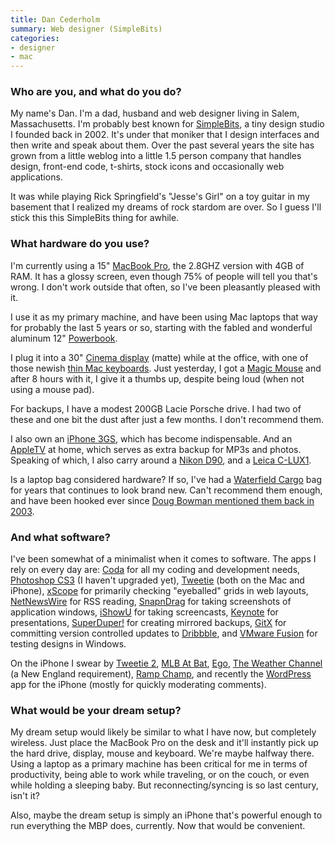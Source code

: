 ```yaml
---
title: Dan Cederholm
summary: Web designer (SimpleBits)
categories:
- designer
- mac
---
```


### Who are you, and what do you do?

My name's Dan. I'm a dad, husband and web designer living in Salem, Massachusetts. I'm probably best known for [SimpleBits](http://simplebits.com "Dan's website."), a tiny design studio I founded back in 2002. It's under that moniker that I design interfaces and then write and speak about them. Over the past several years the site has grown from a little weblog into a little 1.5 person company that handles design, front-end code, t-shirts, stock icons and occasionally web applications.

It was while playing Rick Springfield's "Jesse's Girl" on a toy guitar in my basement that I realized my dreams of rock stardom are over. So I guess I'll stick this this SimpleBits thing for awhile.

### What hardware do you use?

I'm currently using a 15" [MacBook Pro][macbook-pro], the 2.8GHZ version with 4GB of RAM. It has a glossy screen, even though 75% of people will tell you that's wrong. I don't work outside that often, so I've been pleasantly pleased with it.

I use it as my primary machine, and have been using Mac laptops that way for probably the last 5 years or so, starting with the fabled and wonderful aluminum 12" [Powerbook][powerbook-g4].

I plug it into a 30" [Cinema display][cinema-display] (matte) while at the office, with one of those newish [thin Mac keyboards][keyboard]. Just yesterday, I got a [Magic Mouse][magic-mouse] and after 8 hours with it, I give it a thumbs up, despite being loud (when not using a mouse pad).

For backups, I have a modest 200GB Lacie Porsche drive. I had two of these and one bit the dust after just a few months. I don't recommend them.

I also own an [iPhone 3GS][iphone], which has become indispensable. And an [AppleTV][apple-tv] at home, which serves as extra backup for MP3s and photos. Speaking of which, I also carry around a [Nikon D90][d90], and a [Leica C-LUX1][c-lux-1].

Is a laptop bag considered hardware? If so, I've had a [Waterfield Cargo][cargo-bag] bag for years that continues to look brand new. Can't recommend them enough, and have been hooked ever since [Doug Bowman mentioned them back in 2003](http://stopdesign.com/archive/2003/09/10/sfbags.html "Bowman's post about WaterField bags.").

### And what software?

I've been somewhat of a minimalist when it comes to software. The apps I rely on every day are: [Coda][] for all my coding and development needs, [Photoshop CS3][photoshop] (I haven't upgraded yet), [Tweetie][] (both on the Mac and iPhone), [xScope][] for primarily checking "eyeballed" grids in web layouts, [NetNewsWire][] for RSS reading, [SnapnDrag][] for taking screenshots of application windows, [iShowU][] for taking screencasts, [Keynote][] for presentations, [SuperDuper!][superduper] for creating mirrored backups, [GitX][] for committing version controlled updates to [Dribbble][], and [VMware Fusion][vmware-fusion] for testing designs in Windows.

On the iPhone I swear by [Tweetie 2][tweetie-ios], [MLB At Bat][mlb-at-bat-ios], [Ego][ego-ios], [The Weather Channel][weather-channel-ios] (a New England requirement), [Ramp Champ][ramp-champ-ios], and recently the [WordPress][wordpress-ios] app for the iPhone (mostly for quickly moderating comments).

### What would be your dream setup?

My dream setup would likely be similar to what I have now, but completely wireless. Just place the MacBook Pro on the desk and it'll instantly pick up the hard drive, display, mouse and keyboard. We're maybe halfway there. Using a laptop as a primary machine has been critical for me in terms of productivity, being able to work while traveling, or on the couch, or even while holding a sleeping baby. But reconnecting/syncing is so last century, isn't it?

Also, maybe the dream setup is simply an iPhone that's powerful enough to run everything the MBP does, currently. Now that would be convenient.

[apple-tv]: https://en.wikipedia.org/wiki/Apple_TV "A device for viewing media on a TV."
[c-lux-1]: https://www.amazon.com/Leica-Digital-Camera-Optical-Stabilized/dp/B000FAPQHM "A 6 megapixel digital compact camera."
[cargo-bag]: https://www.sfbags.com/products/cargo-laptop-bag "A large laptop bag with many pockets."
[cinema-display]: https://en.wikipedia.org/wiki/Apple_Cinema_Display "An LCD display."
[coda]: https://panic.com/coda/ "A single-window HTML/web tool for the Mac."
[d90]: https://www.nikonusa.com/en/Nikon-Products/Product-Archive/Digital-SLR-Cameras/D90.html "A 12.3 megapixel digital SLR camera."
[dribbble]: https://dribbble.com/ "A web community for sharing screenshots of your work."
[ego-ios]: http://www.ego-app.com/ "An iPhone application for checking web statistics."
[gitx]: http://gitx.frim.nl/ "A git GUI for Mac OS X."
[iphone]: https://en.wikipedia.org/wiki/IPhone_(1st_generation) "A smartphone."
[ishowu]: http://store.shinywhitebox.com/#ishowu "Screencasting software for Mac OS X."
[keyboard]: https://www.apple.com/keyboard/ "The keyboard."
[keynote]: https://www.apple.com/keynote/ "Presentation software for the Mac."
[macbook-pro]: https://www.apple.com/macbook-pro/ "A laptop."
[magic-mouse]: https://en.wikipedia.org/wiki/Magic_Mouse "A multi-touch mouse."
[mlb-at-bat-ios]: http://m.mlb.com/apps/atbat "An iPhone baseball app for viewing scores and streaming matches."
[netnewswire]: https://en.wikipedia.org/wiki/NetNewsWire "A popular feed reader for the Mac."
[photoshop]: https://www.adobe.com/products/photoshop.html "A bitmap image editor."
[powerbook-g4]: https://en.wikipedia.org/wiki/PowerBook_G4 "A laptop."
[ramp-champ-ios]: https://design.iconfactory.com/ramp-champ-for-ios/ "A skee-ball-esque game for the iPhone."
[snapndrag]: http://www.yellowmug.com/snapndrag/ "A screenshot tool for Mac OS X."
[superduper]: http://shirt-pocket.com/SuperDuper/SuperDuperDescription.html "An excellent Mac backup/cloning application."
[tweetie-ios]: https://en.wikipedia.org/wiki/Tweetie "A Twitter client."
[tweetie]: https://en.wikipedia.org/wiki/Tweetie "A Twitter client for the Mac."
[vmware-fusion]: https://www.vmware.com/products/fusion.html "A PC emulator for the Mac."
[weather-channel-ios]: https://itunes.apple.com/us/app/the-weather-channel/id295646461 "An iPhone app for accessing the Weather Channel."
[wordpress-ios]: https://itunes.apple.com/us/app/wordpress/id335703880 "An app for creating, editing and managing WordPress posts."
[xscope]: http://xscopeapp.com "A Mac tool for on-screen measuring and aligning."

